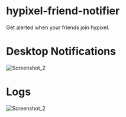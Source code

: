 # hypixel-friend-notifier

Get alerted when your friends join hypixel.

# Desktop Notifications
![Screenshot_2](https://user-images.githubusercontent.com/77368058/112851770-49e32e80-9079-11eb-842c-6f13e17f3227.png)

# Logs
![Screenshot_2](https://user-images.githubusercontent.com/77368058/112851727-42238a00-9079-11eb-8adf-ba0ec303481b.png)
